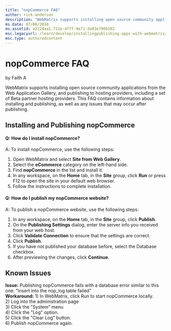 ```yaml
---
title: "nopCommerce FAQ"
author: rick-anderson
description: "WebMatrix supports installing open source community applications from the Web Application Gallery, and publishing to hosting providers, including a set of Be..."
ms.date: 07/06/2010
ms.assetid: a2224aa1-721e-4fff-9e71-da93e790b502
msc.legacyurl: /learn/develop/installingpublishing-apps-with-webmatrix/nopcommerce-faq
msc.type: authoredcontent
---
```

nopCommerce FAQ
====================
by Faith A

WebMatrix supports installing open source community applications from the Web Application Gallery, and publishing to hosting providers, including a set of Beta partner hosting providers. This FAQ contains information about installing and publishing, as well as any issues that may occur after publishing.

## Installing and Publishing nopCommerce

#### Q: How do I install nopCommerce?

A: To install nopCommerce, use the following steps:

1. Open WebMatrix and select **Site from Web Gallery**.
2. Select the **eCommerce** category on the left-hand side.
3. Find **nopCommerce** in the list and install it.
4. In any workspace, on the **Home** tab, in the **Site** group, click **Run** or press F12 to open the site in your default web browser.
5. Follow the instructions to complete installation.

#### Q: How do I publish my nopCommerce website?

A: To publish a nopCommerce website, use the following steps:

1. In any workspace, on the **Home** tab, in the **Site** group, click **Publish**.
2. On the **Publishing Settings** dialog, enter the server info you received from your web host.
3. Click **Validate Connection** to ensure that the settings are correct.
4. Click **Publish**.
5. If you have not published your database before, select the Database checkbox.
6. After previewing the changes, click **Continue**.

## Known Issues

**Issue:** Publishing nopCommerce fails with a database error similar to this one: "Insert into the nop\_log table failed"  
**Workaround:** 1) In WebMatrix, click Run to start nopCommerce locally.  
2) Log into the administration page  
3) Click the "System" menu  
4) Click the "Log" option.   
5) Click the "Clear Log" button.  
6) Publish nopCommerce again.
